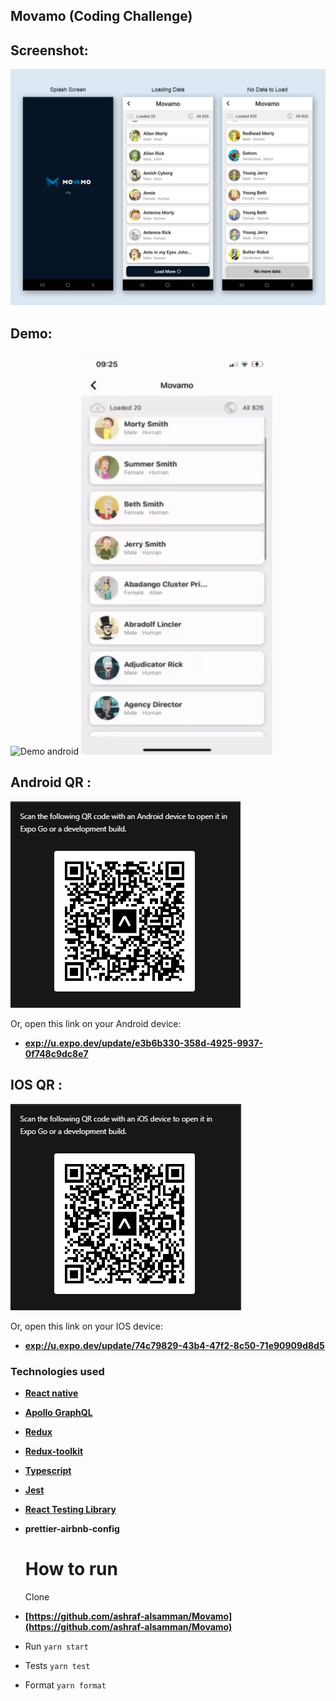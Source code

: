 ## Movamo (Coding Challenge)

## Screenshot:

![Screenshot](./screenshots/1.jpg 'Screenshot')
 

## Demo:


![Demo android](./screenshots/android.gif 'android')
![Demo ios](./screenshots/ios.gif 'ios')


## Android QR :
![Screenshot](./screenshots/android.png 'android ')

Or, open this link on your Android device:
- **[exp://u.expo.dev/update/e3b6b330-358d-4925-9937-0f748c9dc8e7](exp://u.expo.dev/update/e3b6b330-358d-4925-9937-0f748c9dc8e7)**


## IOS QR :
![Screenshot](./screenshots/ios.png 'ios ')

Or, open this link on your IOS device:
- **[exp://u.expo.dev/update/74c79829-43b4-47f2-8c50-71e90909d8d5](exp://u.expo.dev/update/74c79829-43b4-47f2-8c50-71e90909d8d5)**


### Technologies used

- **[React native](https://reactnative.dev/)**
- **[Apollo GraphQL](https://www.apollographql.com/)**
- **[Redux](https://redux.js.org/)**
- **[Redux-toolkit](https://redux-toolkit.js.org/)**
- **[Typescript](https://www.typescriptlang.org/)**
- **[Jest](https://jestjs.io/)**
- **[React Testing Library](https://testing-library.com/)**

- **prettier-airbnb-config**

  # How to run

  Clone
- **[https://github.com/ashraf-alsamman/Movamo](https://github.com/ashraf-alsamman/Movamo)**

- Run
  `yarn start`

- Tests
  `yarn test`

- Format
  `yarn format`
